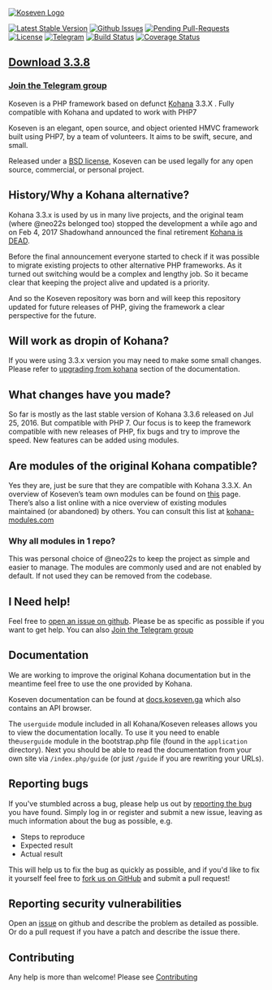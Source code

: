 [![Koseven Logo](https://i.imgur.com/2CeT8JL.png)](https://koseven.ga/)

[![Latest Stable Version](https://poser.pugx.org/koseven/koseven/v/stable)](https://packagist.org/packages/koseven/koseven)
[![Github Issues](http://githubbadges.herokuapp.com/koseven/koseven/issues.svg)](https://github.com/koseven/koseven/issues)
[![Pending Pull-Requests](http://githubbadges.herokuapp.com/koseven/koseven/pulls.svg)](https://github.com/koseven/koseven/pulls)
[![License](https://poser.pugx.org/koseven/koseven/license.svg)](https://packagist.org/packages/koseven/koseven)
[![Telegram](https://img.shields.io/badge/Telegram-joinChat-blue.svg)](https://telegram.me/koseven)
[![Build Status](https://travis-ci.org/koseven/koseven.svg?branch=devel)](https://travis-ci.org/koseven/koseven)
[![Coverage Status](https://coveralls.io/repos/github/koseven/koseven/badge.svg?branch=devel)](https://coveralls.io/github/koseven/koseven?branch=devel)

## [Download 3.3.8](https://github.com/koseven/koseven/releases/tag/3.3.8)

### [Join the Telegram group](https://telegram.me/koseven)

Koseven is a PHP framework based on defunct [Kohana](http://kohanaframework.org/) 3.3.X . Fully compatible with Kohana and updated to work with PHP7

Koseven is an elegant, open source, and object oriented HMVC framework built using PHP7, by a team of volunteers. It aims to be swift, secure, and small.

Released under a [BSD license](LICENSE.md), Koseven can be used legally for any open source, commercial, or personal project.

## History/Why a Kohana alternative?

Kohana 3.3.x is used by us in many live projects, and the original team (where @neo22s belonged too) stopped the development a while ago and on Feb 4, 2017 Shadowhand announced the final retirement [Kohana is DEAD](http://discourse.kohanaframework.org/t/kohana-retirement-2017-07-01/1277).

Before the final announcement everyone started to check if it was possible to migrate existing projects to other alternative PHP frameworks. As it turned out switching would be a complex and lengthy job.
So it became clear that keeping the project alive and updated is a priority.

And so the Koseven repository was born and will keep this repository updated for future releases of PHP, giving the framework a clear perspective for the future.

## Will work as dropin of Kohana?

If you were using 3.3.x version you may need to make some small changes. Please refer to [upgrading from kohana](https://docs.koseven.ga/guide/kohana/upgrading-from-kohana) section of the documentation.

## What changes have you made?

So far is mostly as the last stable version of Kohana 3.3.6 released on Jul 25, 2016. But compatible with PHP 7.
Our focus is to keep the framework compatible with new releases of PHP, fix bugs and try to improve the speed.
New features can be added using modules.

## Are modules of the original Kohana compatible?

Yes they are, just be sure that they are compatible with Kohana 3.3.X.
An overview of Koseven’s team own modules can be found on [this](https://koseven.ga/modules.html) page.
There’s also a list online with a nice overview of existing modules maintained (or abandoned) by others. You can consult this list at [kohana-modules.com](https://koseven.ga/modules.html)

### Why all modules in 1 repo?

This was personal choice of @neo22s to keep the project as simple and easier to manage. The modules are commonly used and are not enabled by default. If not used they can be removed from the codebase.

## I Need help!

Feel free to [open an issue on github](https://github.com/koseven/koseven/issues/new). Please be as specific as possible if you want to get help. You can also [Join the Telegram group](https://telegram.me/koseven) 

## Documentation

We are working to improve the original Kohana documentation but in the meantime feel free to use the one provided by Kohana.

Koseven documentation can be found at [docs.koseven.ga](https://docs.koseven.ga) which also contains an API browser.

The `userguide` module included in all Kohana/Koseven releases allows you to view the documentation locally. To use it you need to enable the`userguide` module in the bootstrap.php file (found in the `application` directory). Next you should be able to read the documentation from your own site via `/index.php/guide` (or just `/guide` if you are rewriting your URLs).

## Reporting bugs
If you've stumbled across a bug, please help us out by [reporting the bug](https://github.com/koseven/koseven/issues/new) you have found. Simply log in or register and submit a new issue, leaving as much information about the bug as possible, e.g.

* Steps to reproduce
* Expected result
* Actual result

This will help us to fix the bug as quickly as possible, and if you'd like to fix it yourself feel free to [fork us on GitHub](https://github.com/koseven) and submit a pull request!

## Reporting security vulnerabilities
Open an [issue](https://github.com/koseven/koseven/issues/new) on github and describe the problem as detailed as possible. Or do a pull request if you have a patch and describe the issue there.

## Contributing

Any help is more than welcome! Please see [Contributing](CONTRIBUTING.md)
